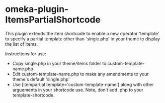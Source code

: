 # omeka-plugin-ItemsPartialShortcode

This plugin extends the item shortcode to enable a new operator 'template' to specify a partial template other than 'single.php' in your theme to display the list of items.

Instructions for use:
- Copy single.php in your theme/items folder to custom-template-name.php
- Edit custom-template-name.php to make any amendments to your theme's default 'single.php'
- Use [itempartial template='custom-template-name'] along with other arguements in your shortcode use. Note, don't add .php to your template-shortcode. 